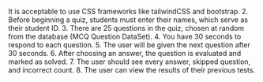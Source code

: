 It is acceptable to use CSS frameworks like tailwindCSS and bootstrap.
2. Before beginning a quiz, students must enter their names, which serve as their student ID.
3. There are 25 questions in the quiz, chosen at random from the database (MCQ Question DataSet).
4. You have 30 seconds to respond to each question.
5. The user will be given the next question after 30 seconds.
6. After choosing an answer, the question is evaluated and marked as solved.
7. The user should see every answer, skipped question, and incorrect count.
8. The user can view the results of their previous tests.

